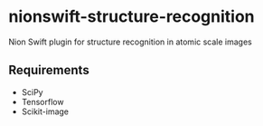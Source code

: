 # nionswift-structure-recognition
Nion Swift plugin for structure recognition in atomic scale images

Requirements
------------

* SciPy
* Tensorflow
* Scikit-image

